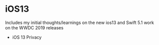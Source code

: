 # iOS13



<Head>
Includes my initial thoughts/learnings on the new ios13 and Swift 5.1 work on the WWDC 2019 releases  
</Head>


- iOS 13 Privacy 
